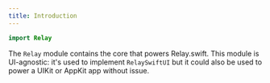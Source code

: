 ```yaml
---
title: Introduction
---
```


```swift
import Relay
```

The `Relay` module contains the core that powers Relay.swift. This module is UI-agnostic: it's used to implement `RelaySwiftUI` but it could also be used to power a UIKit or AppKit app without issue.